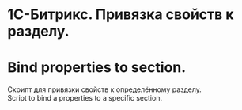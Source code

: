 # 1С-Битрикс. Привязка свойств к разделу.
# Bind properties to section.

Скрипт для привязки свойств к определённому разделу. </br>
Script to bind a properties to a specific section.
